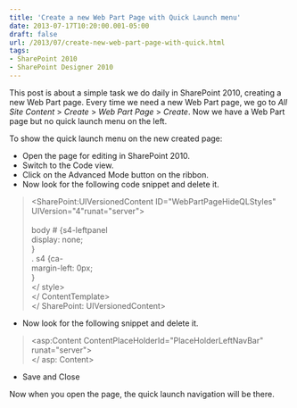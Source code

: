 ```yaml
---
title: 'Create a new Web Part Page with Quick Launch menu'
date: 2013-07-17T10:20:00.001-05:00
draft: false
url: /2013/07/create-new-web-part-page-with-quick.html
tags: 
- SharePoint 2010
- SharePoint Designer 2010
---
```


This post is about a simple task we do daily in SharePoint 2010, creating a new Web Part page. Every time we need a new Web Part page, we go to _All Site Content_ > _Create_ > _Web Part Page_ \> _Create_. Now we have a Web Part page but no quick launch menu on the left.

To show the quick launch menu on the new created page:

*   Open the page for editing in SharePoint 2010.
*   Switch to the Code view.
*   Click on the Advanced Mode button on the ribbon.
*   Now look for the following code snippet and delete it.

> <SharePoint:UIVersionedContent ID="WebPartPageHideQLStyles" UIVersion="4"runat="server">  
> <ContentTemplate>  
> body # {s4-leftpanel  
> display: none;  
> }  
> . s4 {ca-  
> margin-left: 0px;  
> }  
> </ style>  
> </ ContentTemplate>  
> </ SharePoint: UIVersionedContent>

*   Now look for the following snippet and delete it.

> <asp:Content ContentPlaceHolderId="PlaceHolderLeftNavBar" runat="server">  
> </ asp: Content>

*   Save and Close

Now when you open the page, the quick launch navigation will be there.